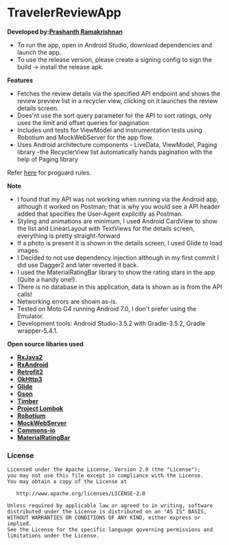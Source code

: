 TravelerReviewApp
=================

**Developed by:[Prashanth Ramakrishnan](prashanth_r03@yahoo.co.in)**

- To run the app, open in Android Studio, download dependencies and launch the app.
- To use the release version, please create a signing config to sign the build -> install the release apk.


**Features**
- Fetches the review details via the specified API endpoint and shows the review preview list in a recycler 
view, clicking on it launches the review details screen.
- Does'nt use the sort query parameter for the API to sort ratings, only uses the limit and offset queries for pagination
- Includes unit tests for ViewModel and instrumentation tests using Robotium and MockWebServer for the app flow.
- Uses Android architecture components - LiveData, ViewModel, Paging library -the RecyclerView list automatically hands pagination with the help of Paging library

Refer [here](https://gist.github.com/jemshit/767ab25a9670eb0083bafa65f8d786bb) for proguard rules.

**Note**
- I found that my API was not working when running via the Android app, although it worked on Postman; that is why you would see a API header
added that specifies the User-Agent explicitly as Postman.
- Styling and animations are minimum, I used Android CardView to show the list and LinearLayout with TextViews for the details screen, 
everything is pretty straight-forward
- If a photo is present it is shown in the details screen, I used Glide to load images.
- I Decided to not use dependency injection although in my first commit I did use Dagger2 and later reverted it back.
- I used the MaterialRatingBar library to show the rating stars in the app (Quite a handy one!).
- There is no database in this application, data is shown as is from the API calls!
- Networking errors are shown as-is.
- Tested on Moto G4 running Android 7.0, I don't prefer using the Emulator.
- Development tools: Android Studio-3.5.2 with Gradle-3.5.2, Gradle wrapper-5.4.1.

**Open source libaries used**
- **[RxJava2](https://github.com/ReactiveX/RxJava)**
- **[RxAndroid](https://github.com/ReactiveX/RxAndroid)**
- **[Retrofit2](https://github.com/square/retrofit)**
- **[OkHttp3](https://github.com/square/okhttp)**
- **[Glide](https://github.com/bumptech/glide)**
- **[Gson](https://github.com/google/gson)**
- **[Timber](https://github.com/JakeWharton/timber)**
- **[Project Lombok](https://projectlombok.org)**
- **[Robotium](https://github.com/RobotiumTech/robotium)**
- **[MockWebServer](https://github.com/square/okhttp/tree/master/mockwebserver)**
- **[Commons-io](https://commons.apache.org/proper/commons-io/)**
- **[MaterialRatingBar](https://github.com/zhanghai/MaterialRatingBar)**

### License

    Licensed under the Apache License, Version 2.0 (the "License");
    you may not use this file except in compliance with the License.
    You may obtain a copy of the License at

       http://www.apache.org/licenses/LICENSE-2.0

    Unless required by applicable law or agreed to in writing, software
    distributed under the License is distributed on an "AS IS" BASIS,
    WITHOUT WARRANTIES OR CONDITIONS OF ANY KIND, either express or implied.
    See the License for the specific language governing permissions and
    limitations under the License.